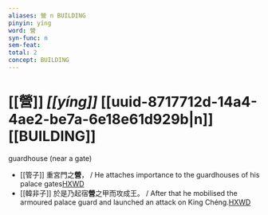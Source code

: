 ```yaml
---
aliases: 營 n BUILDING
pinyin: yíng
word: 營
syn-func: n
sem-feat: 
total: 2
concept: BUILDING 
---
```

# [[營]] *[[yíng]]*  [[uuid-8717712d-14a4-4ae2-be7a-6e18e61d929b|n]] [[BUILDING]]
guardhouse (near a gate)
 - [[管子]] 重宮門之**營**， / He attaches importance to the guardhouses of his palace gates[HXWD](https://hxwd.org/textview.html?location=KR3c0001_tls_009-51a.9)
 - [[韓非子]] 於是乃起宿**營**之甲而攻成王。 / After that he mobilised the armoured palace guard and launched an attack on King Chéng.[HXWD](https://hxwd.org/textview.html?location=KR3c0005_tls_031-83a.8)